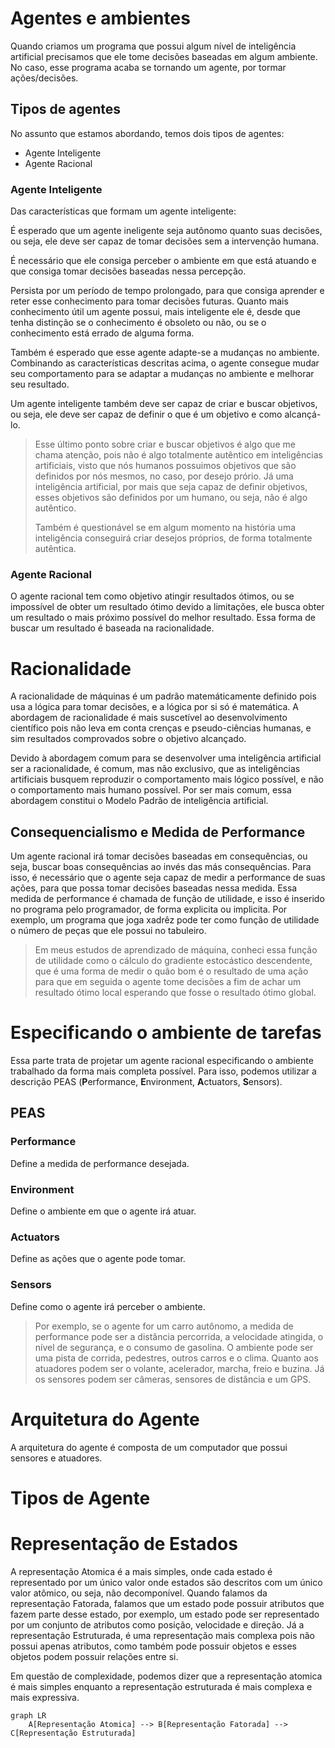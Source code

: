 # Agentes e ambientes

Quando criamos um programa que possui algum nível de inteligência artificial
precisamos que ele tome decisões baseadas em algum ambiente. No caso, esse
programa acaba se tornando um agente, por tormar ações/decisões.

## Tipos de agentes

No assunto que estamos abordando, temos dois tipos de agentes:

- Agente Inteligente
- Agente Racional

### Agente Inteligente

Das características que formam um agente inteligente:

É esperado que um agente ineligente seja autônomo quanto suas decisões, ou seja,
ele deve ser capaz de tomar decisões sem a intervenção humana.

É necessário que ele consiga perceber o ambiente em que está atuando e que
consiga tomar decisões baseadas nessa percepção.

Persista por um período de tempo prolongado, para que consiga aprender e reter
esse conhecimento para tomar decisões futuras. Quanto mais conhecimento útil
um agente possui, mais inteligente ele é, desde que tenha distinção se o
conhecimento é obsoleto ou não, ou se o conhecimento está errado de alguma forma.

Também é esperado que esse agente adapte-se a mudanças no ambiente. Combinando
as características descritas acima, o agente consegue mudar seu comportamento
para se adaptar a mudanças no ambiente e melhorar seu resultado.

Um agente inteligente também deve ser capaz de criar e buscar objetivos, ou seja,
ele deve ser capaz de definir o que é um objetivo e como alcançá-lo.

> Esse último ponto sobre criar e buscar objetivos é algo que me chama atenção,
> pois não é algo totalmente autêntico em inteligências artificiais, visto que
> nós humanos possuimos objetivos que são definidos por nós mesmos, no caso,
> por desejo prório. Já uma inteligência artificial, por mais que seja capaz
> de definir objetivos, esses objetivos são definidos por um humano, ou seja,
> não é algo autêntico.
>
> Também é questionável se em algum momento na história uma inteligência conseguirá
> criar desejos próprios, de forma totalmente autêntica.

### Agente Racional

O agente racional tem como objetivo atingir resultados ótimos, ou se impossível
de obter um resultado ótimo devido a limitações, ele busca obter um resultado
o mais próximo possível do melhor resultado. Essa forma de buscar um resultado
é baseada na racionalidade.

# Racionalidade

A racionalidade de máquinas é um padrão matemáticamente definido pois usa
a lógica para tomar decisões, e a lógica por si só é matemática.
A abordagem de racionalidade é mais suscetível ao desenvolvimento científico
pois não leva em conta crenças e pseudo-ciências humanas, e sim resultados
comprovados sobre o objetivo alcançado.

Devido à abordagem comum para se desenvolver uma inteligência artificial ser
a racionalidade, é comum, mas não exclusivo, que as inteligências artificiais busquem reproduzir
o comportamento mais lógico possível, e não o comportamento mais humano possível.
Por ser mais comum, essa abordagem constitui o Modelo Padrão de inteligência artificial.

## Consequencialismo e Medida de Performance

Um agente racional irá tomar decisões baseadas em consequências, ou seja,
buscar boas consequências ao invés das más consequências. Para isso, é necessário
que o agente seja capaz de medir a performance de suas ações, para que possa
tomar decisões baseadas nessa medida. Essa medida de performance é chamada de
função de utilidade, e isso é inserido no programa pelo programador, de forma
explicita ou implicita. Por exemplo, um programa que joga xadrêz pode ter como
função de utilidade o número de peças que ele possui no tabuleiro.

> Em meus estudos de aprendizado de máquina, conheci essa função de utilidade 
> como o cálculo do gradiente estocástico descendente, que é uma forma de medir
> o quão bom é o resultado de uma ação para que em seguida o agente tome decisões
> a fim de achar um resultado ótimo local esperando que fosse o resultado ótimo global.

# Especificando o ambiente de tarefas

Essa parte trata de projetar um agente racional especificando o ambiente trabalhado
da forma mais completa possível. Para isso, podemos utilizar a descrição PEAS
(**P**erformance, **E**nvironment, **A**ctuators, **S**ensors).

## PEAS

### Performance
Define a medida de performance desejada.

### Environment
Define o ambiente em que o agente irá atuar.

### Actuators
Define as ações que o agente pode tomar.

### Sensors
Define como o agente irá perceber o ambiente.

> Por exemplo, se o agente for um carro autônomo, a medida de performance pode ser
> a distância percorrida, a velocidade atingida, o nível de segurança, e o consumo de gasolina.
> O ambiente pode ser uma pista de corrida, pedestres, outros carros e o clima.
> Quanto aos atuadores
> podem ser o volante, acelerador, marcha, freio e buzina.
> Já os sensores podem ser câmeras, sensores de distância e um GPS.

# Arquitetura do Agente

A arquitetura do agente é composta de um computador que possui sensores e atuadores.

# Tipos de Agente

# Representação de Estados

A representação Atomica é a mais simples, onde cada estado é representado por um
único valor onde estados são descritos com um único valor atômico, ou seja, não decomponível. Quando falamos da representação Fatorada, falamos que um estado
pode possuir atributos que fazem parte desse estado, por exemplo, um estado pode
ser representado por um conjunto de atributos como posição, velocidade e direção.
Já a representação Estruturada, é uma representação mais complexa pois não possui
apenas atributos, como também pode possuir objetos e esses objetos podem possuir
relações entre si.

Em questão de complexidade, podemos dizer que a representação atomica é mais simples
enquanto a representação estruturada é mais complexa e mais expressiva.

```mermaid
graph LR
    A[Representação Atomica] --> B[Representação Fatorada] --> C[Representação Estruturada]
```



